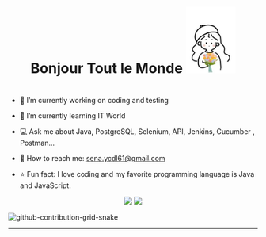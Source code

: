 


<h1 align="center">Bonjour Tout le Monde <img align=beside width=100
                                             src="https://github.com/SenaYcdl/SenaYcdl/blob/main/girl6.jpg" /><h1>
  
  
<h3 align="center"></h3>







- 🌼 I’m currently working on coding and testing

- 🌺 I’m currently learning IT World

- 💻 Ask me about Java, PostgreSQL, Selenium, API, Jenkins, Cucumber , Postman...

- 💌 How to reach me: sena.ycdl61@gmail.com

- ⭐ Fun fact: I love coding and my favorite programming language is Java and JavaScript. 






<p align="center">
      <img height="160em" src="https://github-readme-stats.vercel.app/api?username=SenaYcdl&theme=solarized-light&show_icons=true&count_private=true)"/>
      <img height="160em" src="https://github-readme-stats-eight-theta.vercel.app/api/top-langs/?username=SenaYcdl&layout=compact&langs_count=8&theme=solarized-light"/>
</p>





![github-contribution-grid-snake](https://user-images.githubusercontent.com/78317220/190580600-edd928b9-0191-4b8a-b1f5-b74fd09a5df4.gif)

  



<!--[![linkedin](https://img.shields.io/badge/Linkedin-000000?style=for-the-badge&logo=Linkedin&logoColor=white)](https://www.linkedin.com/in/sena-y%C3%BCcedal-98785a233/)
<img align=beside width=100 src="https://github.com/SenaYcdl/SenaYcdl/blob/main/65bcebd0e225bc8fb2ad79fff09523ee.gif" />
--!>



<hr>
<br>

<!-- Connect with me
<p align="left">
<a href="" target="blank"><img align="center" src="https://raw.githubusercontent.com/rahuldkjain/github-profile-readme-generator/master/src/images/icons/Social/twitter.svg" alt="" height="30" width="40" /></a>
<a href="" target="blank"><img align="center" src="https://raw.githubusercontent.com/rahuldkjain/github-profile-readme-generator/master/src/images/icons/Social/linked-in-alt.svg" alt="" height="30" width="40" /></a>
<a href="" target="blank"><img align="center" src="https://raw.githubusercontent.com/rahuldkjain/github-profile-readme-generator/master/src/images/icons/Social/instagram.svg" alt="" height="30" width="40" /></a>

<p align="center">
      <img height=/>
      <img height="170em" src="https://github-readme-stats-eight-theta.vercel.app/api/top-langs/?username=SenaYcdl&layout=compact&langs_count=8&theme=synthwave"/>
</p>

--!>





<!--

<p align="center">
      <img height="180em" src="https://github-readme-stats.vercel.app/api?username=SenaYcdl&theme=solarized-dark&show_icons=true&count_private=true)"/>
      <img height="180em" src="https://github-readme-stats-eight-theta.vercel.app/api/top-langs/?username=SenaYcdl&layout=compact&langs_count=8&theme=solarized-dark"/>
</p>

 💻Tech Stack

<p align="left">

<a href="https://www.java.com" target="_blank" rel="noreferrer"> <img src="https://raw.githubusercontent.com/devicons/devicon/master/icons/java/java-original.svg" alt="java" width="50" height="50"/> </a>
  <a href="https://www.maven.com" target="_blank" rel="noreferrer"> <img src="https://koraypeker.com/wp-content/uploads/2018/06/1_xsrKVt69q3JsZzLD-ldekQ.jpeg" alt="maven" width="100" height="40"/> </a>
<a href="https://www.html5.com" target="_blank" rel="noreferrer"> <img src="https://raw.githubusercontent.com/github/explore/80688e429a7d4ef2fca1e82350fe8e3517d3494d/topics/html/html.png" alt="HTML" width="50" height="50"/> </a>
<a href="https://www.css3.com" target="_blank" rel="noreferrer"> <img src="https://raw.githubusercontent.com/github/explore/80688e429a7d4ef2fca1e82350fe8e3517d3494d/topics/css/css.png" alt="CSS" width="50" height="50"/> </a>
<a href="https://git-scm.com/" target="_blank" rel="noreferrer"> <img src="https://www.vectorlogo.zone/logos/git-scm/git-scm-icon.svg" alt="git" width="40" height="40"/> </a>
<a href="https://www.selenium.com" target="_blank" rel="noreferrer"> <img src="https://camo.githubusercontent.com/4b95df4d6ca7a01afc25d27159804dc5a7d0df41d8131aaf50c9f84847dfda21/68747470733a2f2f73656c656e69756d2e6465762f696d616765732f73656c656e69756d5f6c6f676f5f7371756172655f677265656e2e706e67" alt="Selenium" width="50" height="50"/> </a>
<a href="https://www.api.com" target="_blank" rel="noreferrer"> <img src="https://encrypted-tbn0.gstatic.com/images?q=tbn:ANd9GcS3m3cQd-M2Gq5QXSik9qJSHGDBW3MvBoWFyA&usqp=CAU" alt="sql" width="50" height="50"/> </a>
  
</p>
<hr/>

 💻Tools

<p align="left >

<a href="https://www.vscode.com" target="_blank" rel="noreferrer"> <img src="https://media.githubusercontent.com/media/microsoft/vscode-docs/main/images/logo-stable.png" alt="VScode" width="40" height="40"/> </a>
<a href="https://www.intelj.com" target="_blank" rel="noreferrer"> <img src="https://encrypted-tbn0.gstatic.com/images?q=tbn:ANd9GcQak-N8W03mK25slV1lwM80i0y1obRPPJOaLA&usqp=CAU" alt="intelj" width="80" height="40"/> </a>
<a href="https://www.postman.com" target="_blank" rel="noreferrer"> <img src="https://www.semihduran.com/wp-content/uploads/2020/12/postman.jpg" alt="Postman" width="60" height="40"/> </a>
<a href="https://www.jira.com" target="_blank" rel="noreferrer"> <img src="https://yardimmasasi.atilim.edu.tr/images/atlassian-jira-logo-large.png" alt="Jira" width="80" height="40"/> </a>
<a href="https://www.jenkins.io/" target="_blank" rel="noreferrer"> <img src="https://media.bitdegree.org/storage/media/images/2018/11/jenkins-interview-questions-logo.png" alt="Jmeter" width="50" height="50"/> </a>
<a href="https://www.postgresql.org" target="_blank" rel="noreferrer"> <img src="https://raw.githubusercontent.com/devicons/devicon/master/icons/postgresql/postgresql-original-wordmark.svg" alt="postgresql" width="80" height="40"/> </a> <a href="https://www.selenium.dev" target="_blank" rel="noreferrer">


--!>



<!--
<p align="left">
<a href="https://www.linkedin.com/in/sena-yucedal/" target="blank"><img align="center" src="https://raw.githubusercontent.com/rahuldkjain/github-profile-readme-generator/master/src/images/icons/Social/linked-in-alt.svg" alt="SenaYcdl" height="40" width="40" /></a>
--!>
